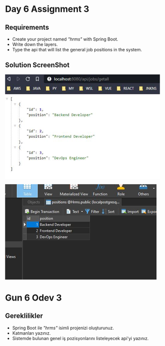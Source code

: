 # Day 6 Assignment 3
## Requirements

* Create your project named _"hrms"_ with Spring Boot.
* Write down the layers.
* Type the api that will list the general job positions in the system.

## Solution ScreenShot
![Screen shot of assignment](day6assignment3-1.JPG) 

![Photo Of Db](day6assignment3-2.JPG)

# Gun 6 Odev 3
## Gereklilikler

* Spring Boot ile _"hrms"_ isimli projenizi oluşturunuz.
* Katmanları yazınız.
* Sistemde bulunan genel iş pozisyonlarını listeleyecek api'yi yazınız.